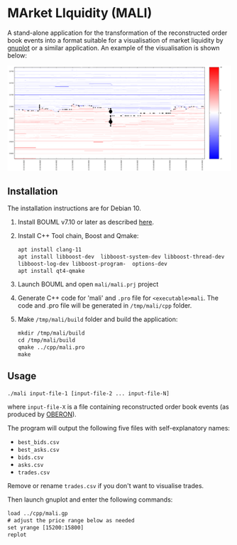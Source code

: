 # MArket LIquidity (MALI)

A stand-alone application for the transformation of the reconstructed order book events into a format suitable for a visualisation of market liquidity by [gnuplot](http://gnuplot.info/) or a similar application. An example of the visualisation is shown below:

![](mali.png)

## Installation

The installation instructions are for Debian 10.

1. Install BOUML v7.10 or later as described [here](https://www.bouml.fr/download.html).

2. Install C++ Tool chain, Boost and Qmake:

       apt install clang-11
       apt install libboost-dev  libboost-system-dev libboost-thread-dev libboost-log-dev libboost-program-  options-dev
       apt install qt4-qmake

3. Launch BOUML and open `mali/mali.prj` project       
4. Generate C++ code for 'mali' and `.pro` file for `<executable>mali`. The code and .pro file will be generated in `/tmp/mali/cpp` folder.

5. Make `/tmp/mali/build` folder and build the application:

       mkdir /tmp/mali/build
       cd /tmp/mali/build
       qmake ../cpp/mali.pro
       make

## Usage

    ./mali input-file-1 [input-file-2 ... input-file-N]

where `input-file-X` is a file containing reconstructed order book events (as produced by [OBERON](https://github.com/petr-fedorov/oberon)).

The program will output the following five files with self-explanatory names:
* `best_bids.csv`
* `best_asks.csv`
* `bids.csv`
* `asks.csv`
* `trades.csv`


Remove or rename `trades.csv` if you don't want to visualise trades.

Then launch gnuplot and enter the following commands:

    load ../cpp/mali.gp
    # adjust the price range below as needed
    set yrange [15200:15800]
    replot
